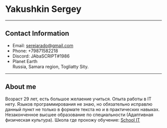# Yakushkin Sergey
---
## Contact Information
- Email: serejarado@gmail.com 
- Phone: +79871582218
- Discord: JAbaSCRIPT#1986
- Planet Earth<br> Russia, Samara region, Togliatty Sity.
---
## About me
Возраст 29 лет, есть большое желаение учиться. Опыта работы в IT нету. Языков программирования не знаю, но обязательно исправлю данный пункт не только в формате текста но и в практических навыках. Незаконченное высшее образование по специальности (Адаптивная физическая культура). Школа где прохожу обучение: [School IT](https://rs.school/)